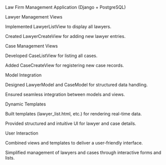 Law Firm Management Application (Django + PostgreSQL)

Lawyer Management Views

Implemented LawyerListView to display all lawyers.

Created LawyerCreateView for adding new lawyer entries.

Case Management Views

Developed CaseListView for listing all cases.

Added CaseCreateView for registering new case records.

Model Integration

Designed LawyerModel and CaseModel for structured data handling.

Ensured seamless integration between models and views.

Dynamic Templates

Built templates (lawyer_list.html, etc.) for rendering real-time data.

Provided structured and intuitive UI for lawyer and case details.

User Interaction

Combined views and templates to deliver a user-friendly interface.

Simplified management of lawyers and cases through interactive forms and lists.
